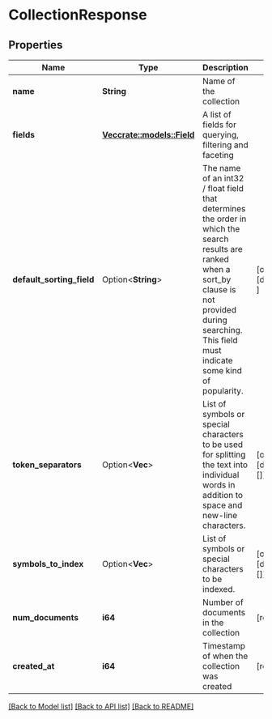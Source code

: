 # CollectionResponse

## Properties

Name | Type | Description | Notes
------------ | ------------- | ------------- | -------------
**name** | **String** | Name of the collection | 
**fields** | [**Vec<crate::models::Field>**](Field.md) | A list of fields for querying, filtering and faceting | 
**default_sorting_field** | Option<**String**> | The name of an int32 / float field that determines the order in which the search results are ranked when a sort_by clause is not provided during searching. This field must indicate some kind of popularity. | [optional][default to ]
**token_separators** | Option<**Vec<String>**> | List of symbols or special characters to be used for  splitting the text into individual words in addition to space and new-line characters.  | [optional][default to []]
**symbols_to_index** | Option<**Vec<String>**> | List of symbols or special characters to be indexed.  | [optional][default to []]
**num_documents** | **i64** | Number of documents in the collection | [readonly]
**created_at** | **i64** | Timestamp of when the collection was created | [readonly]

[[Back to Model list]](../README.md#documentation-for-models) [[Back to API list]](../README.md#documentation-for-api-endpoints) [[Back to README]](../README.md)


